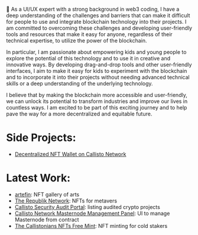 👋 As a UI/UX expert with a strong background in web3 coding, I have a deep understanding of the challenges and barriers that can make it difficult for people to use and integrate blockchain technology into their projects. I am committed to overcoming these challenges and developing user-friendly tools and resources that make it easy for anyone, regardless of their technical expertise, to utilize the power of the blockchain.

In particular, I am passionate about empowering kids and young people to explore the potential of this technology and to use it in creative and innovative ways. By developing drag-and-drop tools and other user-friendly interfaces, I aim to make it easy for kids to experiment with the blockchain and to incorporate it into their projects without needing advanced technical skills or a deep understanding of the underlying technology.

I believe that by making the blockchain more accessible and user-friendly, we can unlock its potential to transform industries and improve our lives in countless ways. I am excited to be part of this exciting journey and to help pave the way for a more decentralized and equitable future.

# Side Projects:

 - [Decentralized NFT Wallet on Callisto Network](https://callistonian.me/)

# Latest Work:
 - [artefin](https://nft.artefin.cz/): NFT gallery of arts
 - [The Republik Network](https://launchpad-therepublik.netlify.app/): NFTs for metavers
 - [Callisto Security Audit Portal](https://audits.callisto.network/): listing audited crypto projects
 - [Callisto Network Masternode Management Panel](https://masternodes.callisto.network/): UI to manage Masternode from contract
 - [The Callistonians NFTs Free Mint](https://thecallistonians.callisto.network/): NFT minting for cold stakers


<!---
dragnoir/dragnoir is a ✨ special ✨ repository because its `README.md` (this file) appears on your GitHub profile.
You can click the Preview link to take a look at your changes.
--->
